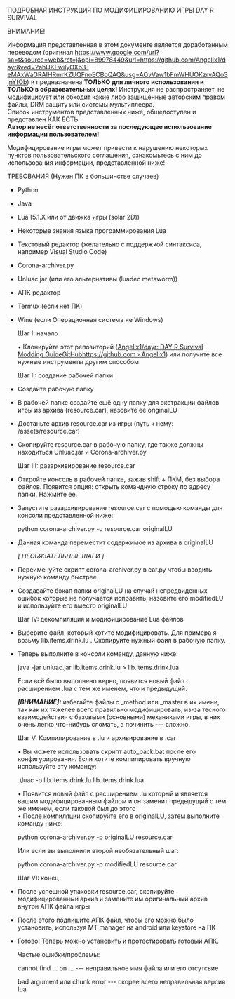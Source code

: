   
ПОДРОБНАЯ ИНСТРУКЦИЯ ПО МОДИФИЦИРОВАНИЮ ИГРЫ DAY R SURVIVAL  

ВНИМАНИЕ!  
  
Информация представленная в этом документе является доработанным переводом (оригинал https://www.google.com/url?sa=t&source=web&rct=j&opi=89978449&url=https://github.com/Angelix1/dayr&ved=2ahUKEwilyOXb3-eMAxWaGRAIHRmrKZUQFnoECBoQAQ&usg=AOvVaw1bFmWHUOKzrvAQo3jnYfOb) и предназначена **ТОЛЬКО для
личного использования и ТОЛЬКО в образовательных целях!**
Инструкция не распространяет, не модифицирует или обходит какие либо
защищённые авторским правом файлы, DRM защиту или системы
мультиплеера.  
Список инструментов представленных ниже, общедоступен и представлен КАК
ЕСТЬ.  
**Автор не несёт ответственности за последующее использование информации
пользователем!**
  
Модифицирование игры может привести к нарушению некоторых пунктов
пользовательского соглашения, ознакомьтесь с ним до использования
информации, представленной ниже!  
  
  
ТРЕБОВАНИЯ (Нужен ПК в большинстве случаев)  

- Python

- Java

- Lua (5.1.X или от движка игры (solar 2D))

- Некоторые знания языка программирования Lua

- Текстовый редактор (желательно с поддержкой синтаксиса, например
  Visual Studio Code)

- Corona-archiver.py

- Unluac.jar (или его альтернативы (luadec metaworm))

- АПК редактор

<!-- -->

- Termux (если нет ПК)

- Wine (если Операционная система не Windows)  
    
  Шаг I: начало  
    
  • Клонируйте этот репозиторий ([Angelix1/dayr: DAY R Survival Modding
  GuideGitHubhttps://github.com
  ](https://www.google.com/url?sa=t&source=web&rct=j&opi=89978449&url=https://github.com/Angelix1/dayr&ved=2ahUKEwilyOXb3-eMAxWaGRAIHRmrKZUQFnoECBoQAQ&usg=AOvVaw1bFmWHUOKzrvAQo3jnYfOb)[›](https://www.google.com/url?sa=t&source=web&rct=j&opi=89978449&url=https://github.com/Angelix1/dayr&ved=2ahUKEwilyOXb3-eMAxWaGRAIHRmrKZUQFnoECBoQAQ&usg=AOvVaw1bFmWHUOKzrvAQo3jnYfOb)[
  Angelix1](https://www.google.com/url?sa=t&source=web&rct=j&opi=89978449&url=https://github.com/Angelix1/dayr&ved=2ahUKEwilyOXb3-eMAxWaGRAIHRmrKZUQFnoECBoQAQ&usg=AOvVaw1bFmWHUOKzrvAQo3jnYfOb))
  или получите все нужные инструменты другим способом  
    
  Шаг II: создание рабочей папки  

<!-- -->

- Создайте рабочую папку

- В рабочей папке создайте ещё одну папку для экстракции файлов игры из
  архива (resource.car), назовите её originalLU

- Достаньте архив resource.car из игры (путь к нему:
  /assets/resource.car)

- Скопируйте resource.car в рабочую папку, где также должны находиться
  Unluac.jar и Corona-archiver.py  
    
  Шаг III: разархивирование resource.car  

<!-- -->

- Откройте консоль в рабочей папке, зажав shift + ПКМ, без выбора
  файлов. Появится опция: открыть командную строку по адресу папки.
  Нажмите её.

- Запустите разархивирование resource.car с помощью команды для консоли
  представленной ниже:  
    
  python corona-archiver.py -u resource.car originalLU  

<!-- -->

- Данная команда переместит содержимое из архива в originalLU  
    
  *\[ НЕОБЯЗАТЕЛЬНЫЕ ШАГИ \]*

<!-- -->

- Переименуйте скрипт corona-archiver.py в car.py чтобы вводить нужную
  команду быстрее

- Создавайте бэкап папки originalLU на случай непредвиденных ошибок
  которые не получается исправить, назовите его modifiedLU и используйте
  его вместо originalLU  
    
  Шаг IV: декомпиляция и модифицирование Lua файлов  

<!-- -->

- Выберите файл, который хотите модифицировать. Для примера я возьму
  lib.items.drink.lu . Скопируйте нужный файл в рабочую папку.

- Теперь выполните в консоли команду, данную ниже:  
    
  java -jar unluac.jar lib.items.drink.lu \> lib.items.drink.lua  
    
  Если всё было выполнено верно, появится новый файл с расширением .lua
  с тем же именем, что и предыдущий.  
    
  ***\[**ВНИМАНИЕ**\]:*** избегайте файлы с \_method или
  \_master в их имени, так как их тяжелее всего правильно
  модифицировать, из-за тесного взаимодействия с базовыми (основными)
  механиками игры, в них очень легко что-нибудь сломать, а починить ---
  сложно.  
    
  Шаг V: Компилирование в .lu и архивирование в .car  
    
  • Вы можете использовать скрипт auto_pack.bat после его
  конфигурирования. Если хотите компилировать вручную используйте эту
  команду:  
    
  .\luac -o lib.items.drink.lu lib.items.drink.lua  
    
  • Появится новый файл с расширением .lu который и является вашим
  модифицированным файлом и он заменит предыдущий с тем же именем, если
  таковой был до этого  
  • После компиляции скопируйте его в originalLU, затем выполните
  команду ниже:  
    
  python corona-archiver.py -p originalLU resource.car  
    
  Или если вы выполнили второй необязательный шаг:  
    
  python corona-archiver.py -p modifiedLU resource.car  
    
  Шаг VI: конец  

<!-- -->

- После успешной упаковки resource.car, скопируйте модифицированный
  архив и замените им оригинальный архив внутри АПК файла игры

- После этого подпишите АПК файл, чтобы его можно было установить,
  используя MT manager на android или keystore на ПК

- Готово! Теперь можно установить и протестировать готовый АПК.  
    
    
    
  Частые ошибки/проблемы:  
    
  cannot find ... on ... --- неправильное имя файла или его отсутсвие  
    
  bad argument или chunk error --- скорее всего неправильная версия
  lua  
    
    
  
    
    
    
